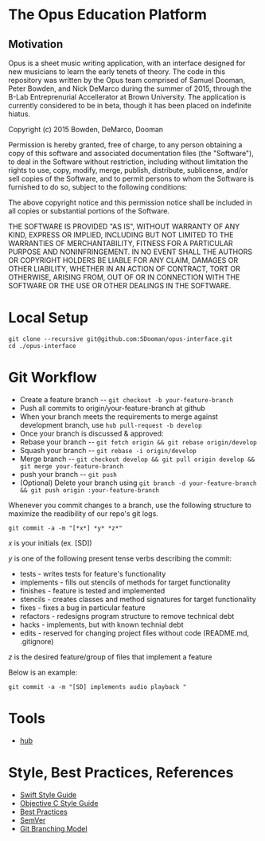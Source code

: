 The Opus Education Platform
============================

## Motivation

Opus is a sheet music writing application, with an interface designed for new musicians to learn the early tenets of theory. The code in this repository was written by the Opus team comprised of Samuel Dooman, Peter Bowden, and Nick DeMarco during the summer of 2015, through the B-Lab Entreprenurial Accellerator at Brown University. The application is currently considered to be in beta, though it has been placed on indefinite hiatus.

Copyright (c) 2015 Bowden, DeMarco, Dooman

Permission is hereby granted, free of charge, to any person obtaining a copy of this software and associated documentation files (the "Software"), to deal in the Software without restriction, including without limitation the rights to use, copy, modify, merge, publish, distribute, sublicense, and/or sell copies of the Software, and to permit persons to whom the Software is furnished to do so, subject to the following conditions:

The above copyright notice and this permission notice shall be included in all copies or substantial portions of the Software.

THE SOFTWARE IS PROVIDED "AS IS", WITHOUT WARRANTY OF ANY KIND, EXPRESS OR IMPLIED, INCLUDING BUT NOT LIMITED TO THE WARRANTIES OF MERCHANTABILITY, FITNESS FOR A PARTICULAR PURPOSE AND NONINFRINGEMENT. IN NO EVENT SHALL THE AUTHORS OR COPYRIGHT HOLDERS BE LIABLE FOR ANY CLAIM, DAMAGES OR OTHER LIABILITY, WHETHER IN AN ACTION OF CONTRACT, TORT OR OTHERWISE, ARISING FROM, OUT OF OR IN CONNECTION WITH THE SOFTWARE OR THE USE OR OTHER DEALINGS IN THE SOFTWARE.

Local Setup
============================

```
git clone --recursive git@github.com:SDooman/opus-interface.git
cd ./opus-interface
```

Git Workflow
============================

* Create a feature branch -- `git checkout -b your-feature-branch`
* Push all commits to origin/your-feature-branch at github
* When your branch meets the requirements to merge against development branch,
 use `hub pull-request -b develop`
* Once your branch is discussed & approved:
* Rebase your branch -- `git fetch origin && git rebase origin/develop`
* Squash your branch -- `git rebase -i origin/develop`
* Merge branch -- `git checkout develop && git pull origin develop && git merge your-feature-branch`
* push your branch -- `git push`
* (Optional) Delete your branch using `git branch -d your-feature-branch && git push origin :your-feature-branch`

Whenever you commit changes to a branch, use the following
structure to maximize the readibility of our repo's git logs.

`git commit -a -m "[*x*] *y* *z*"`

*x* is your initials (ex. [SD])

*y* is one of the following present tense verbs describing the commit:
* tests - writes tests for feature's functionality
* implements - fills out stencils of methods for target functionality
* finishes - feature is tested and implemented
* stencils - creates classes and method signatures for target functionality
* fixes - fixes a bug in particular feature
* refactors - redesigns program structure to remove technical debt
* hacks - implements, but with known technial debt
* edits - reserved for changing project files without code (README.md, .gitignore)

*z* is the desired feature/group of files that implement a feature

Below is an example:

`git commit -a -m "[SD] implements audio playback "`

Tools
============================

* [hub](http://github.com/github/hub)

Style, Best Practices, References
============================
* [Swift Style Guide](https://github.com/raywenderlich/swift-style-guide)
* [Objective C Style Guide](https://github.com/NYTimes/objective-c-style-guide)
* [Best Practices](https://github.com/futurice/ios-good-practices)
* [SemVer](http://semver.org/)
* [Git Branching Model](http://nvie.com/posts/a-successful-git-branching-model/)

